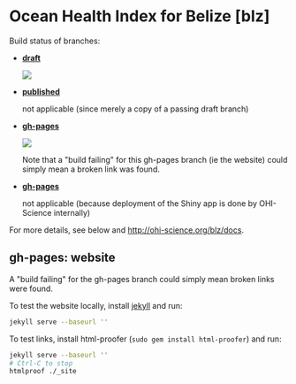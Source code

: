 # Ocean Health Index for Belize [blz]

Build status of branches:

- [**draft**](https://github.com/OHI-Science/blz/tree/draft)

  [![](https://api.travis-ci.org/OHI-Science/blz.svg?branch=draft)](https://travis-ci.org/OHI-Science/blz/branches)

- [**published**](https://github.com/OHI-Science/blz/tree/published)

  not applicable (since merely a copy of a passing draft branch)  

- [**gh-pages**](https://github.com/OHI-Science/blz/tree/gh-pages)

  [![](https://api.travis-ci.org/OHI-Science/blz.svg?branch=gh-pages)](https://travis-ci.org/OHI-Science/blz/branches)
  
  Note that a "build failing" for this gh-pages branch (ie the website) could simply mean a broken link was found.

- [**gh-pages**](https://github.com/OHI-Science/blz/tree/app)

  not applicable (because deployment of the Shiny app is done by OHI-Science internally)

For more details, see below and http://ohi-science.org/blz/docs.

## gh-pages: website

A "build failing" for the gh-pages branch could simply mean broken links were found.

To test the website locally, install [jekyll](http://jekyllrb.com/docs/installation/) and run:

```bash
jekyll serve --baseurl ''
```

To test links, install html-proofer (`sudo gem install html-proofer`) and run:

```bash
jekyll serve --baseurl ''
# Ctrl-C to stop
htmlproof ./_site
```
